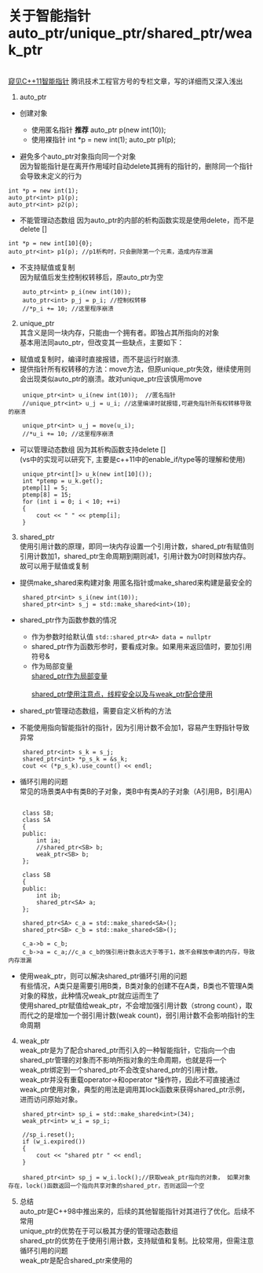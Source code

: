 # 关于智能指针 auto_ptr/unique_ptr/shared_ptr/weak_ptr
<br>[窥见C++11智能指针](https://cloud.tencent.com/developer/article/1486285)  腾讯技术工程官方号的专栏文章，写的详细而又深入浅出

1. auto_ptr
- 创建对象
  + 使用匿名指针  **推荐**
  auto_ptr<int> p(new int(10));
  + 使用裸指针
  int *p = new int(1);
  auto_ptr<int> p1(p);

- 避免多个auto_ptr对象指向同一个对象
<br>因为智能指针是在离开作用域时自动delete其拥有的指针的，删除同一个指针会导致未定义的行为
```
int *p = new int(1);
auto_ptr<int> p1(p);
auto_ptr<int> p2(p); 
```
- 不能管理动态数组  因为auto_ptr的内部的析构函数实现是使用delete，而不是delete []
```
int *p = new int[10]{0};
auto_ptr<int> p1(p); //p1析构时，只会删除第一个元素，造成内存泄漏
```
- 不支持赋值或复制
<br>因为赋值后发生控制权转移后，原auto_ptr为空
```
	auto_ptr<int> p_i(new int(10));
	auto_ptr<int> p_j = p_i; //控制权转移
	//*p_i += 10; //这里程序崩溃
```

2. unique_ptr
<br>其含义是同一块内存，只能由一个拥有者。即独占其所指向的对象
<br>基本用法同auto_ptr，但改变其一些缺点，主要如下：

- 赋值或复制时，编译时直接报错，而不是运行时崩溃.
- 提供指针所有权转移的方法：move方法，但原unique_ptr失效，继续使用则会出现类似auto_ptr的崩溃。故对unique_ptr应该慎用move
```
	unique_ptr<int> u_i(new int(10));  //匿名指针
	//unique_ptr<int> u_j = u_i; //这里编译时就报错,可避免指针所有权转移导致的崩溃
	
	unique_ptr<int> u_j = move(u_i);
	//*u_i += 10; //这里程序崩溃
```
- 可以管理动态数组 因为其析构函数支持delete [] 
<br>(vs中的实现可以研究下, 主要是c++11中的enable_if/type等的理解和使用)
```
	unique_ptr<int[]> u_k(new int[10]());
	int *ptemp = u_k.get();
	ptemp[1] = 5;
	ptemp[8] = 15;
	for (int i = 0; i < 10; ++i)
	{
		cout << " " << ptemp[i];
	}
```

3. shared_ptr
<br>使用引用计数的原理，即同一块内存设置一个引用计数，shared_ptr有赋值则引用计数加1，shared_ptr生命周期到期则减1，引用计数为0时则释放内存。故可以用于赋值或复制
- 提供make_shared来构建对象 用匿名指针或make_shared来构建是最安全的
```
    shared_ptr<int> s_i(new int(10));
	shared_ptr<int> s_j = std::make_shared<int>(10);
```

- shared_ptr作为函数参数的情况
  + 作为参数时给默认值  ```std::shared_ptr<A> data = nullptr```
  + shared_ptr作为函数形参时，要看成对象。如果用来返回值时，要加引用符号&
  + 作为局部变量 
  <br>[shared_ptr作为局部变量](https://www.cnblogs.com/kilen/p/7128600.html)  
  <br>[shared_ptr使用注意点，线程安全以及与weak_ptr配合使用](https://blog.csdn.net/man_sion/article/details/77196766)

- shared_ptr管理动态数组，需要自定义析构的方法
	
- 不能使用指向智能指针的指针，因为引用计数不会加1，容易产生野指针导致异常
```
	shared_ptr<int> s_k = s_j;
	shared_ptr<int> *p_s_k = &s_k;
	cout << (*p_s_k).use_count() << endl;
```

- 循环引用的问题
<br>常见的场景类A中有类B的子对象，类B中有类A的子对象（A引用B，B引用A）
```
    
	class SB;
    class SA
    {
    public:
    	int ia;
    	//shared_ptr<SB> b;
    	weak_ptr<SB> b;
    };
    
    class SB
    {
    public:
    	int ib;
    	shared_ptr<SA> a;
    }; 
	 
	shared_ptr<SA> c_a = std::make_shared<SA>();
	shared_ptr<SB> c_b = std::make_shared<SB>();

	c_a->b = c_b;
	c_b->a = c_a;//c_a c_b的强引用计数永远大于等于1，故不会释放申请的内存，导致内存泄漏
```
- 使用weak_ptr，则可以解决shared_ptr循环引用的问题
    <br>有些情况，A类只是需要引用B类，B类对象的创建不在A类，B类也不管理A类对象的释放，此种情况weak_ptr就应运而生了
	<br>使用shared_ptr赋值给weak_ptr，不会增加强引用计数（strong count），取而代之的是增加一个弱引用计数(weak count)，弱引用计数不会影响指针的生命周期

4. weak_ptr
<br>weak_ptr是为了配合shared_ptr而引入的一种智能指针，它指向一个由shared_ptr管理的对象而不影响所指对象的生命周期，也就是将一个weak_ptr绑定到一个shared_ptr不会改变shared_ptr的引用计数。
<br>weak_ptr并没有重载operator->和operator *操作符，因此不可直接通过weak_ptr使用对象，典型的用法是调用其lock函数来获得shared_ptr示例，进而访问原始对象。
```
	shared_ptr<int> sp_i = std::make_shared<int>(34);
	weak_ptr<int> w_i = sp_i;

	//sp_i.reset();
	if (w_i.expired())
	{
		cout << "shared ptr " << endl;
	}

	shared_ptr<int> sp_j = w_i.lock();//获取weak_ptr指向的对象， 如果对象存在，lock()函数返回一个指向共享对象的shared_ptr，否则返回一个空
```

5. 总结
<br>auto_ptr是C++98中推出来的，后续的其他智能指针对其进行了优化。后续不常用
<br>unique_ptr的优势在于可以极其方便的管理动态数组
<br>shared_ptr的优势在于使用引用计数，支持赋值和复制。比较常用，但需注意循环引用的问题
<br>weak_ptr是配合shared_ptr来使用的
